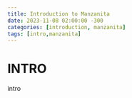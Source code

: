 ```yaml
---
title: Introduction to Manzanita
date: 2023-11-08 02:00:00 -300
categories: [introduction, manzanita]
tags: [intro,manzanita]
---
```


# INTRO

intro
